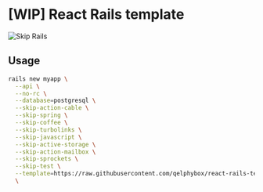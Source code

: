 # [WIP] React Rails template

![Skip Rails](http://i.imgur.com/lgZwmU2.png)

## Usage

```bash
rails new myapp \
  --api \
  --no-rc \
  --database=postgresql \
  --skip-action-cable \
  --skip-spring \
  --skip-coffee \
  --skip-turbolinks \
  --skip-javascript \
  --skip-active-storage \
  --skip-action-mailbox \
  --skip-sprockets \
  --skip-test \
  --template=https://raw.githubusercontent.com/qelphybox/react-rails-template/master/template.rb \
  \
```
